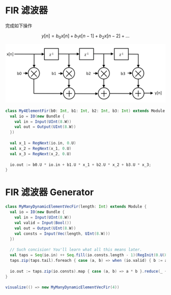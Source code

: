 # FIR 滤波器

完成如下操作

$$y[n] = b_0x[n] + b_1x[n-1] + b_2x[n-2] + ...$$

![](2.5%20综合：FIR%20滤波器.assets/image-20231112133045293.png)

```scala
class My4ElementFir(b0: Int, b1: Int, b2: Int, b3: Int) extends Module {
  val io = IO(new Bundle {
    val in = Input(UInt(8.W))
    val out = Output(UInt(8.W))
  })

  val x_1 = RegNext(io.in, 0.U)
  val x_2 = RegNext(x_1, 0.U)
  val x_3 = RegNext(x_2, 0.U)

  io.out := b0.U * io.in + b1.U * x_1 + b2.U * x_2 + b3.U * x_3;
}
```

# FIR 滤波器 Generator

```scala
class MyManyDynamicElementVecFir(length: Int) extends Module {
  val io = IO(new Bundle {
    val in = Input(UInt(8.W))
    val valid = Input(Bool())
    val out = Output(UInt(8.W))
    val consts = Input(Vec(length, UInt(8.W)))
  })
  
  // Such concision! You'll learn what all this means later.
  val taps = Seq(io.in) ++ Seq.fill(io.consts.length - 1)(RegInit(0.U(8.W)))
  taps.zip(taps.tail).foreach { case (a, b) => when (io.valid) { b := a } }

  io.out := taps.zip(io.consts).map { case (a, b) => a * b }.reduce(_ + _)
}

visualize(() => new MyManyDynamicElementVecFir(4))
```

